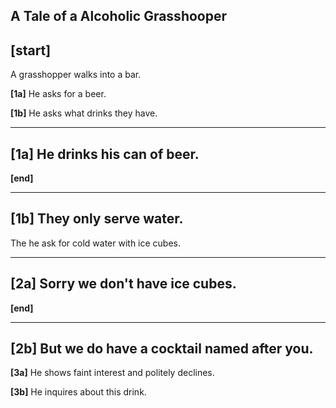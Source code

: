 ## A Tale of a Alcoholic Grasshooper

## [start]

A grasshopper walks into a bar.

**[1a]** He asks for a beer.

**[1b]** He asks what drinks they have.

---

## [1a] He drinks his can of beer.

**[end]**

---

## [1b] They only serve water.

The he ask for cold water with ice cubes.

---

## [2a] Sorry we don't have ice cubes.

**[end]**

---

## [2b] But we do have a cocktail named after you.

**[3a]** He shows faint interest and politely declines.

**[3b]** He inquires about this drink.
